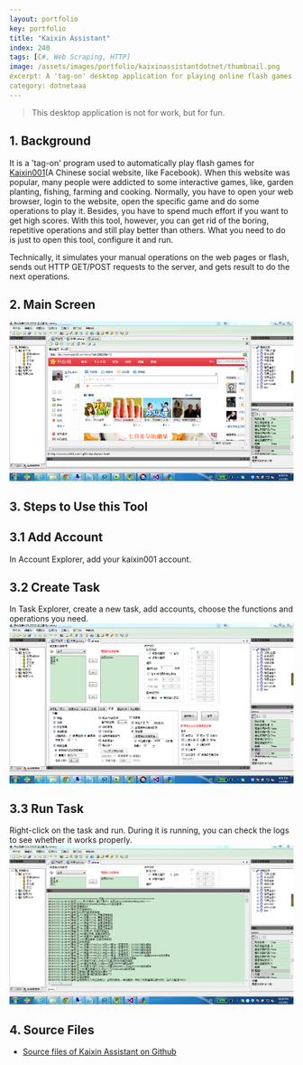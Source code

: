 ```yaml
---
layout: portfolio
key: portfolio
title: "Kaixin Assistant"
index: 240
tags: [C#, Web Scraping, HTTP]
image: /assets/images/portfolio/kaixinassistantdotnet/thumbnail.png
excerpt: A 'tag-on' desktop application for playing online flash games automatically.
category: dotnetaaa
---
```


> This desktop application is not for work, but for fun.

## 1. Background
It is a 'tag-on' program used to automatically play flash games for [Kaixin001](http://www.kaixin001.com/ "Kaixin001")(A Chinese social website, like Facebook). When this website was popular, many people were addicted to some interactive games, like, garden planting, fishing, farming and cooking. Normally, you have to open your web browser, login to the website, open the specific game and do some operations to play it. Besides, you have to spend much effort if you want to get high scores. With this tool, however, you can get rid of the boring, repetitive operations and still play better than others. What you need to do is just to open this tool, configure it and run.

Technically, it simulates your manual operations on the web pages or flash, sends out HTTP GET/POST requests to the server, and gets result to do the next operations.  

## 2. Main Screen
![kaixin](/assets/images/portfolio/kaixinassistantdotnet/full.png "kaixin")  

## 3. Steps to Use this Tool
## 3.1 Add Account
In Account Explorer, add your kaixin001 account.  
## 3.2 Create Task
In Task Explorer, create a new task, add accounts, choose the functions and operations you need.  
![task](/assets/images/portfolio/kaixinassistantdotnet/task.png "task")
## 3.3 Run Task
Right-click on the task and run. During it is running, you can check the logs to see whether it works properly.
![running](/assets/images/portfolio/kaixinassistantdotnet/running.png "running")  

## 4. Source Files
* [Source files of Kaixin Assistant on Github](https://github.com/jojozhuang/Portfolio/tree/master/KaixinAssistant)
